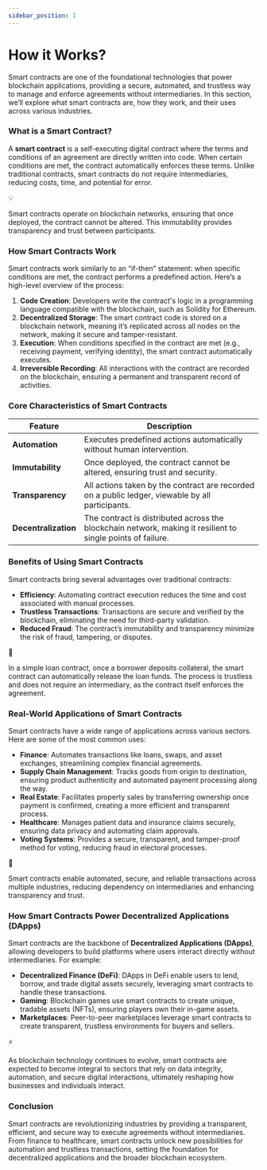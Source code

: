 ```yaml
---
sidebar_position: 1
---
```

# How it Works?
Smart contracts are one of the foundational technologies that power blockchain applications, providing a secure, automated, and trustless way to manage and enforce agreements without intermediaries. In this section, we’ll explore what smart contracts are, how they work, and their uses across various industries.

### What is a Smart Contract?

A **smart contract** is a self-executing digital contract where the terms and conditions of an agreement are directly written into code. When certain conditions are met, the contract automatically enforces these terms. Unlike traditional contracts, smart contracts do not require intermediaries, reducing costs, time, and potential for error.

<aside>
💡

Smart contracts operate on blockchain networks, ensuring that once deployed, the contract cannot be altered. This immutability provides transparency and trust between participants.

</aside>

### How Smart Contracts Work

Smart contracts work similarly to an “if-then” statement: when specific conditions are met, the contract performs a predefined action. Here’s a high-level overview of the process:

1. **Code Creation**: Developers write the contract's logic in a programming language compatible with the blockchain, such as Solidity for Ethereum.
2. **Decentralized Storage**: The smart contract code is stored on a blockchain network, meaning it’s replicated across all nodes on the network, making it secure and tamper-resistant.
3. **Execution**: When conditions specified in the contract are met (e.g., receiving payment, verifying identity), the smart contract automatically executes.
4. **Irreversible Recording**: All interactions with the contract are recorded on the blockchain, ensuring a permanent and transparent record of activities.

### Core Characteristics of Smart Contracts

| **Feature** | **Description** |
| --- | --- |
| **Automation** | Executes predefined actions automatically without human intervention. |
| **Immutability** | Once deployed, the contract cannot be altered, ensuring trust and security. |
| **Transparency** | All actions taken by the contract are recorded on a public ledger, viewable by all participants. |
| **Decentralization** | The contract is distributed across the blockchain network, making it resilient to single points of failure. |

### Benefits of Using Smart Contracts

Smart contracts bring several advantages over traditional contracts:

- **Efficiency**: Automating contract execution reduces the time and cost associated with manual processes.
- **Trustless Transactions**: Transactions are secure and verified by the blockchain, eliminating the need for third-party validation.
- **Reduced Fraud**: The contract’s immutability and transparency minimize the risk of fraud, tampering, or disputes.

<aside>
📘

In a simple loan contract, once a borrower deposits collateral, the smart contract can automatically release the loan funds. The process is trustless and does not require an intermediary, as the contract itself enforces the agreement.

</aside>

### Real-World Applications of Smart Contracts

Smart contracts have a wide range of applications across various sectors. Here are some of the most common uses:

- **Finance**: Automates transactions like loans, swaps, and asset exchanges, streamlining complex financial agreements.
- **Supply Chain Management**: Tracks goods from origin to destination, ensuring product authenticity and automated payment processing along the way.
- **Real Estate**: Facilitates property sales by transferring ownership once payment is confirmed, creating a more efficient and transparent process.
- **Healthcare**: Manages patient data and insurance claims securely, ensuring data privacy and automating claim approvals.
- **Voting Systems**: Provides a secure, transparent, and tamper-proof method for voting, reducing fraud in electoral processes.

<aside>
🔑

Smart contracts enable automated, secure, and reliable transactions across multiple industries, reducing dependency on intermediaries and enhancing transparency and trust.

</aside>

### How Smart Contracts Power Decentralized Applications (DApps)

Smart contracts are the backbone of **Decentralized Applications (DApps)**, allowing developers to build platforms where users interact directly without intermediaries. For example:

- **Decentralized Finance (DeFi)**: DApps in DeFi enable users to lend, borrow, and trade digital assets securely, leveraging smart contracts to handle these transactions.
- **Gaming**: Blockchain games use smart contracts to create unique, tradable assets (NFTs), ensuring players own their in-game assets.
- **Marketplaces**: Peer-to-peer marketplaces leverage smart contracts to create transparent, trustless environments for buyers and sellers.

<aside>
⚡

As blockchain technology continues to evolve, smart contracts are expected to become integral to sectors that rely on data integrity, automation, and secure digital interactions, ultimately reshaping how businesses and individuals interact.

</aside>

### Conclusion

Smart contracts are revolutionizing industries by providing a transparent, efficient, and secure way to execute agreements without intermediaries. From finance to healthcare, smart contracts unlock new possibilities for automation and trustless transactions, setting the foundation for decentralized applications and the broader blockchain ecosystem.